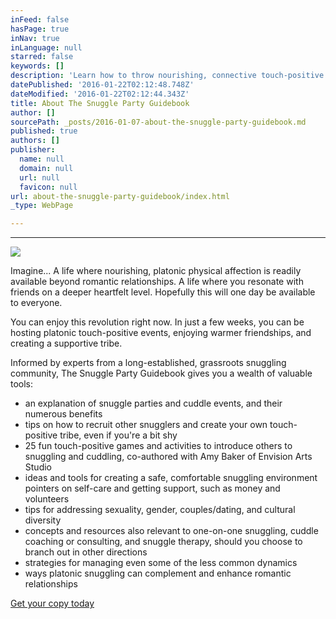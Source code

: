 ```yaml
---
inFeed: false
hasPage: true
inNav: true
inLanguage: null
starred: false
keywords: []
description: 'Learn how to throw nourishing, connective touch-positive events'
datePublished: '2016-01-22T02:12:48.748Z'
dateModified: '2016-01-22T02:12:44.343Z'
title: About The Snuggle Party Guidebook
author: []
sourcePath: _posts/2016-01-07-about-the-snuggle-party-guidebook.md
published: true
authors: []
publisher:
  name: null
  domain: null
  url: null
  favicon: null
url: about-the-snuggle-party-guidebook/index.html
_type: WebPage

---
```

****
![](https://the-grid-user-content.s3-us-west-2.amazonaws.com/122aa9c5-4d5b-44f3-8ee5-7b5e28d9d34a.jpg)

Imagine... A life where nourishing, platonic physical affection is readily available beyond romantic relationships. A life where you resonate with friends on a deeper heartfelt level. Hopefully this will one day be available to everyone.

You can enjoy this revolution right now. In just a few weeks, you can be hosting platonic touch-positive events, enjoying warmer friendships, and creating a supportive tribe.

Informed by experts from a long-established, grassroots snuggling community, The Snuggle Party Guidebook gives you a wealth of valuable tools:

* an explanation of snuggle parties and cuddle events, and their numerous benefits
* tips on how to recruit other snugglers and create your own touch-positive tribe, even if you're a bit shy
* 25 fun touch-positive games and activities to introduce others to snuggling and cuddling, co-authored with Amy Baker of Envision Arts Studio 
* ideas and tools for creating a safe, comfortable snuggling environment
pointers on self-care and getting support, such as money and volunteers 
* tips for addressing sexuality, gender, couples/dating, and cultural diversity 
* concepts and resources also relevant to one-on-one snuggling, cuddle coaching or consulting, and snuggle therapy, should you choose to branch out in other directions 
* strategies for managing even some of the less common dynamics 
* ways platonic snuggling can complement and enhance romantic relationships

[Get your copy today][0]

[0]: http://www.amazon.com/gp/product/0981776477/ref=as_li_tl?ie=UTF8&camp=1789&creative=390957&creativeASIN=0981776477&linkCode=as2&tag=waffcomdelive-20&linkId=VTLNRNIDVJPYXNVC